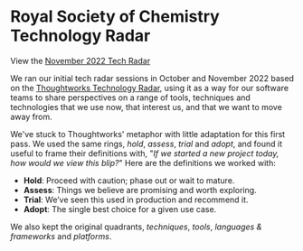# Royal Society of Chemistry Technology Radar
View the [November 2022 Tech Radar](https://radar.thoughtworks.com/?sheetId=https%3A%2F%2Froyal-society-of-chemistry.github.io%2Ftech-radar%2F2022-11.csv)

We ran our initial tech radar sessions in October and November 2022 based on the [Thoughtworks Technology Radar](https://www.thoughtworks.com/radar), using it as a way for our software teams to share perspectives on a range of tools, techniques and technologies that we use now, that interest us, and that we want to move away from.

We've stuck to Thoughtworks' metaphor with little adaptation for this first pass. We used the same rings, _hold_, _assess_, _trial_ and _adopt_, and found it useful to frame their definitions with, "_If we started a new project today, how would we view this blip?_" Here are the definitions we worked with:

* **Hold**: Proceed with caution; phase out or wait to mature.
* **Assess**: Things we believe are promising and worth exploring.
* **Trial**: We’ve seen this used in production and recommend it.
* **Adopt**: The single best choice for a given use case.

We also kept the original quadrants, _techniques_, _tools_, _languages & frameworks_ and _platforms_.
